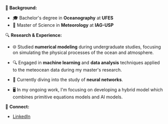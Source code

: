   


🌊 **Background:**
- 🎓 Bachelor's degree in **Oceanography** at **UFES** 
- 📖 Master of Science in **Meteorology** at **IAG-USP** 

🔍 **Research & Experience:**

- 🌐 Studied **numerical modeling** during undergraduate studies, focusing on simulating the physical processes of the ocean and atmosphere.
  
- 🔍 Engaged in **machine learning** and **data analysis** techniques applied to the meteocean data during my master's research.

- 🧠 Currently diving into the study of **neural networks**.

- 🖥️ In my ongoing work, I'm focusing on developing a hybrid model which combines primitive equations models and AI models.

🔗 **Connect:**
- [LinkedIn](https://www.linkedin.com/in/matheus-b-65535997/)
